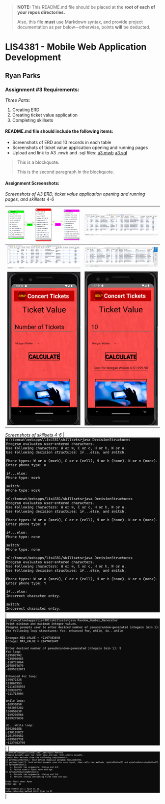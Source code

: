 > **NOTE:** This README.md file should be placed at the **root of each of your repos directories.**
>
>Also, this file **must** use Markdown syntax, and provide project documentation as per below--otherwise, points **will** be deducted.
>

# LIS4381 - Mobile Web Application Development

## Ryan Parks

### Assignment #3 Requirements:

*Three Parts:*

1. Creating ERD
2. Creating ticket value application
3. Completing skillsets

#### README.md file should include the following items:

* Screenshots of ERD and 10 records in each table
* Screenshots of ticket value application opening and running pages
* Upload and link to A3 .mwb and .sql files: [a3.mwb](docs/a3.mwb "A3 MWB") [a3.sql](docs/a3.sql "A3 SQL")

> This is a blockquote.
> 
> This is the second paragraph in the blockquote.
>

#### Assignment Screenshots:

*Screenshots of A3 ERD, ticket value application opening and running pages, and skillsets 4-6*

| ![Image 1](img/erd.png) | ![Image 2](img/customerrecords.png) |
|:-----------------------------------------:|:-----------------------------------------:|
| ![Image 3](img/petrecords.png) | ![Image 4](img/petstorerecords.png) |
| ![Image 5](img/opening.png) | ![Image 6](img/processing.png) |
*Screenshots of skillsets 4-6*
| ![SkillSet 4](img/skillset4.png) | ![SkillSet 5](img/skillset5.png) |
| ![SkillSet 6](img/skillset6.png) |